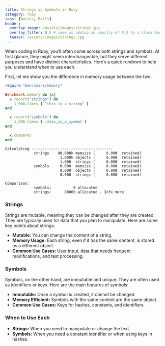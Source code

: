 ```yaml
---
title: Strings vs Symbols in Ruby
category: ruby
tags: [basics, Rails]
header:
  overlay_image: /assets/images/strings.jpg
  overlay_filter: 0.5 # same as adding an opacity of 0.5 to a black background
  teaser: /assets/images/strings.jpg
---
```


When coding in Ruby, you’ll often come across both strings and symbols. At first glance, they might seem interchangeable, but they serve different purposes and have distinct characteristics. Here’s a quick rundown to help you understand when to use each.

First, let me show you the difference in memory usage between the two.

```ruby
require "benchmark/memory"

Benchmark.memory do |x|
  x.report("strings") do
    1_000.times { "this is a string" }
end

  x.report("symbols") do
    1_000.times { :this_is_a_symbol }
end

  x.compare!
end
```

```
Calculating -------------------------------------
             strings    80.000k memsize (     0.000  retained)
                         1.000k objects (     0.000  retained)
                         1.000  strings (     0.000  retained)
             symbols     0.000  memsize (     0.000  retained)
                         0.000  objects (     0.000  retained)
                         0.000  strings (     0.000  retained)

Comparison:
             symbols:          0 allocated
             strings:      80000 allocated - Infx more
```

### Strings

Strings are mutable, meaning they can be changed after they are created. They are typically used for data that you plan to manipulate. Here are some key points about strings:

- **Mutable:** You can change the content of a string.
- **Memory Usage:** Each string, even if it has the same content, is stored as a different object.
- **Common Use Cases:** User input, data that needs frequent modifications, and text processing.

### Symbols

Symbols, on the other hand, are immutable and unique. They are often used as identifiers or keys. Here are the main features of symbols:

- **Immutable:** Once a symbol is created, it cannot be changed.
- **Memory Efficient:** Symbols with the same content are the same object.
- **Common Use Cases:** Keys for hashes, constants, and identifiers.

### When to Use Each

- **Strings:** When you need to manipulate or change the text.
- **Symbols:** When you need a constant identifier or when using keys in hashes.
